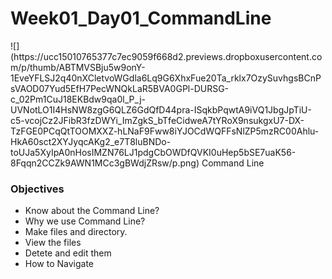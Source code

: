 # Week01_Day01_CommandLine

<div style="width:100%;height:200px">
![](https://ucc15010765377c7ec9059f668d2.previews.dropboxusercontent.com/p/thumb/ABTMVSBju5w9onY-1EveYFLSJ2q40nXCletvoWGdla6Lq9G6XhxFue20Ta_rklx7OzySuvhgsBCnPsVAOD07Yud5EfH7PecWNQkLaR5BVA0GPl-DURSG-c_02Pm1CuJ18EKBdw9qa0l_P_j-UVNotLO1I4HsNW8zgG6QLZ6GdQfD44pra-ISqkbPqwtA9iVQ1JbgJpTiU-c5-vcojCz2JFibR3fzDWYi_ImZgkS_bTfeCidweA7tYRoX9nsukgxU7-DX-TzFGE0PCqQtTOOMXXZ-hLNaF9Fww8iYJOCdWQFFsNlZP5mzRC00Ahlu-HkA60sct2XYJyqcAKg2_e7T8luBNDo-toUJa5XyIpA0nHosIMZN76LJ1pdgCbOWDfQVKI0uHep5bSE7uaK56-8Fqqn2CCZk9AWN1MCc3gBWdjZRsw/p.png)
</div<

# Command Line 

### Objectives
- Know about the Command Line?
- Why we use Command Line?
- Make files and directory.
- View the files
- Detete and edit them
- How to Navigate 
